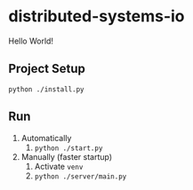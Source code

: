 # distributed-systems-io

Hello World!

## Project Setup
`python ./install.py`

## Run
1. Automatically
   1. `python ./start.py`
2. Manually (faster startup)
   1. Activate `venv`
   2. `python ./server/main.py`